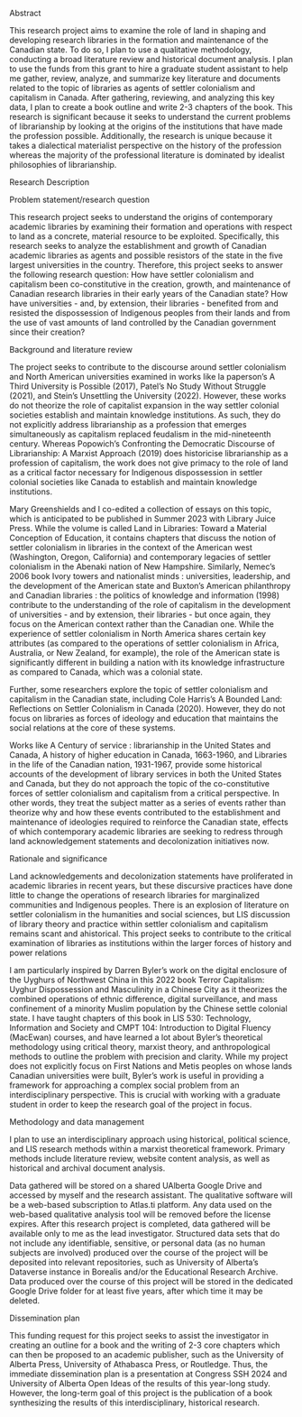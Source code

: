 Abstract

This research project aims to examine the role of land in shaping and developing research libraries in the formation and maintenance of the Canadian state. To do so, I plan to use a qualitative methodology, conducting a broad literature review and historical document analysis. I plan to use the funds from this grant to hire a graduate student assistant to help me gather, review, analyze, and summarize key literature and documents related to the topic of libraries as agents of settler colonialism and capitalism in Canada. After gathering, reviewing, and analyzing this key data, I plan to create a book outline and write 2-3 chapters of the book. This research is significant because it seeks to understand the current problems of librarianship by looking at the origins of the institutions that have made the profession possible. Additionally, the research is unique because it takes a dialectical materialist perspective on the history of the profession whereas the majority of the professional literature is dominated by idealist philosophies of librarianship. 


Research Description


Problem statement/research question

This research project seeks to understand the origins of contemporary academic libraries by examining their formation and operations with respect to land as a concrete, material resource to be exploited. Specifically, this research seeks to analyze the establishment and growth of Canadian academic libraries as agents and possible resistors of the state in the five largest universities in the country. Therefore, this project seeks to answer the following research question: How have settler colonialism and capitalism been co-constitutive in the creation, growth, and maintenance of Canadian research libraries in their early years of the Canadian state? How have universities - and, by extension, their libraries - benefited from and resisted the dispossession of Indigenous peoples from their lands and from the use of vast amounts of land controlled by the Canadian government since their creation?

Background and literature review

The project seeks to contribute to the discourse around settler colonialism and North American universities examined in works like la paperson’s A Third University is Possible (2017), Patel’s No Study Without Struggle (2021), and Stein’s Unsettling the University (2022). However, these works do not theorize the role of capitalist expansion in the way settler colonial societies establish and maintain knowledge institutions. As such, they do not explicitly address librarianship as a profession that emerges simultaneously as capitalism replaced feudalism in the mid-nineteenth century. Whereas Popowich’s Confronting the Democratic Discourse of Librarianship: A Marxist Approach (2019) does historicise librarianship as a profession of capitalism, the work does not give primacy to the role of land as a critical factor necessary for Indigenous dispossession in settler colonial societies like Canada to establish and maintain knowledge institutions. 

Mary Greenshields and I co-edited a collection of essays on  this topic, which is anticipated to be published in Summer 2023 with Library Juice Press. While the volume is called Land in Libraries: Toward a Material Conception of Education, it contains chapters that discuss the notion of settler colonialism in libraries in the context of the American west (Washington, Oregon, California) and contemporary legacies of settler colonialism in the Abenaki nation of New Hampshire. Similarly, Nemec’s 2006 book Ivory towers and nationalist minds : universities, leadership, and the development of the American state and Buxton’s American philanthropy and Canadian libraries : the politics of knowledge and information (1998) contribute to the understanding of the role of capitalism in the development of universities - and by extension, their libraries - but once again, they focus on the American context rather than the Canadian one. While the experience of settler colonialism in North America shares certain key attributes (as compared to the operations of settler colonialism in Africa, Australia, or New Zealand, for example), the role of the American state is significantly different in building a nation with its knowledge infrastructure as compared to Canada, which was a colonial state. 

Further, some researchers explore the topic of settler colonialism and capitalism in the Canadian state, including Cole Harris’s A Bounded Land: Reflections on Settler Colonialism in Canada (2020).
However, they do not focus on libraries as forces of ideology and education that maintains the social relations at the core of these systems.

Works like A Century of service : librarianship in the United States and Canada, A history of higher education in Canada, 1663-1960,  and Libraries in the life of the Canadian nation, 1931-1967, provide some historical accounts of the development of library services in both the United States and Canada, but they do not approach the topic of the co-constitutive forces of settler colonialism and capitalism from a critical perspective. In other words, they treat the subject matter as a series of events rather than theorize why and how these events contributed to the establishment and maintenance of ideologies required to reinforce the Canadian state, effects of which contemporary academic libraries are seeking to redress through land acknowledgement statements and decolonization initiatives now.

Rationale and significance

Land acknowledgements and decolonization statements have proliferated in academic libraries in recent years, but these discursive practices have done little to change the operations of research libraries for marginalized communities and Indigenous peoples. There is an explosion of literature on settler colonialism in the humanities and social sciences, but LIS discussion of library theory and practice within settler colonialism and capitalism remains scant and ahistorical. This project seeks to contribute to the critical examination of libraries as institutions within the larger forces of history and power relations

I am particularly inspired by Darren Byler’s work on the digital enclosure of the Uyghurs of Northwest China in this 2022 book Terror Capitalism: Uyghur Dispossession and Masculinity in a Chinese City as it theorizes the combined operations of ethnic difference, digital surveillance, and mass confinement of a minority Muslim population by the Chinese settle colonial state. I have taught chapters of this book in LIS 530: Technology, Information and Society and CMPT 104: Introduction to Digital Fluency (MacEwan) courses, and have learned a lot about Byler’s theoretical methodology using critical theory, marxist theory, and anthropological methods to outline the problem with precision and clarity. While my project does not explicitly focus on First Nations and Metis peoples on whose lands Canadian universities were built, Byler’s work is useful in providing a framework for approaching a complex social problem from an interdisciplinary perspective. This is crucial with working with a graduate student in order to keep the research goal of the project in focus.

Methodology and data management

I plan to use an interdisciplinary approach using historical, political science, and LIS research methods within a marxist theoretical framework. Primary methods include literature review, website content analysis, as well as historical and archival document analysis. 

Data gathered will be stored on a shared UAlberta Google Drive and accessed by myself and the research assistant. The qualitative software will be a web-based subscription to Atlas.ti platform. Any data used on the web-based qualitative analysis tool will be removed before the license expires. After this research project is completed, data gathered will be available only to me as the lead investigator. Structured data sets that do not include any identifiable, sensitive, or personal data (as no human subjects are involved) produced over the course of the project will be deposited into relevant repositories, such as University of Alberta’s Dataverse instance in Borealis and/or the Educational Research Archive. Data produced over the course of this project will be stored in the dedicated Google Drive folder for at least five years, after which time it may be deleted.

Dissemination plan

This funding request for this project seeks to assist the investigator in creating an outline for a book and the writing of 2-3 core chapters which can then be proposed to an academic publisher, such as the University of Alberta Press, University of Athabasca Press, or Routledge. Thus, the immediate dissemination plan is a presentation at Congress SSH 2024 and University of Alberta Open Ideas of the results of this year-long study. However, the long-term goal of this project is the publication of a book synthesizing the results of this interdisciplinary, historical research. 
